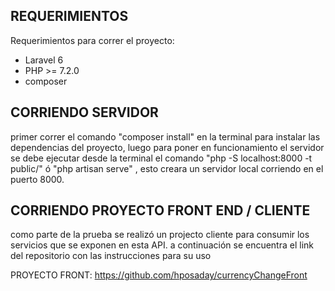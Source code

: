 <h2>REQUERIMIENTOS </h2>

Requerimientos para correr el proyecto:

- Laravel 6
- PHP >= 7.2.0
- composer

<h2>CORRIENDO SERVIDOR</h2>

primer correr el comando "composer install" en la terminal para instalar las dependencias del proyecto, luego para poner en funcionamiento el servidor se debe ejecutar desde la terminal el comando "php -S localhost:8000 -t public/" ó "php artisan serve" , esto creara un servidor local corriendo en el puerto 8000.

<h2>CORRIENDO PROYECTO FRONT END / CLIENTE</h2>

como parte de la prueba se realizó un projecto cliente para consumir los servicios que se exponen en esta API. a continuación se encuentra el link del repositorio con las instrucciones para su uso

PROYECTO FRONT: https://github.com/hposaday/currencyChangeFront
